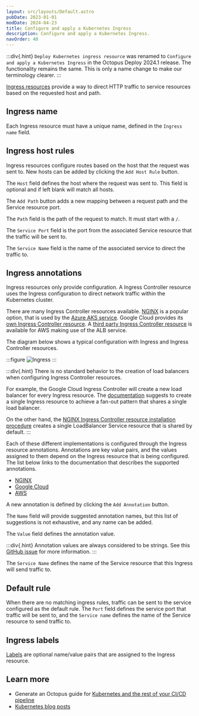 ```yaml
---
layout: src/layouts/Default.astro
pubDate: 2023-01-01
modDate: 2024-04-23
title: Configure and apply a Kubernetes Ingress
description: Configure and apply a Kubernetes Ingress.
navOrder: 40
---
```


:::div{.hint}
`Deploy Kubernetes ingress resource` was renamed to `Configure and apply a Kubernetes Ingress` in the Octopus Deploy 2024.1 release. The functionality remains the same. This is only a name change to make our terminology clearer.
:::

[Ingress resources](https://oc.to/KubernetesIngressResource) provide a way to direct HTTP traffic to service resources based on the requested host and path.

## Ingress name

Each Ingress resource must have a unique name, defined in the `Ingress name` field.

## Ingress host rules

Ingress resources configure routes based on the host that the request was sent to. New hosts can be added by clicking the `Add Host Rule` button.

The `Host` field defines the host where the request was sent to. This field is optional and if left blank will match all hosts.

The `Add Path` button adds a new mapping between a request path and the Service resource port.

The `Path` field is the path of the request to match. It must start with a `/`.

The `Service Port` field is the port from the associated Service resource that the traffic will be sent to.

The `Service Name` field is the name of the associated service to direct the traffic to.

## Ingress annotations

Ingress resources only provide configuration. A Ingress Controller resource uses the Ingress configuration to direct network traffic within the Kubernetes cluster.

There are many Ingress Controller resources available. [NGINX](https://oc.to/NginxIngressController) is a popular option, that is used by the [Azure AKS service](https://oc.to/AzureIngressController). Google Cloud provides its [own Ingress Controller resource](https://oc.to/GoogleCloudIngressController). A [third party Ingress Controller resource](https://oc.to/AwsIngressController) is available for AWS making use of the ALB service.

The diagram below shows a typical configuration with Ingress and Ingress Controller resources.

:::figure
![Ingress](/docs/deployments/kubernetes/ingress.svg)
:::

:::div{.hint}
There is no standard behavior to the creation of load balancers when configuring Ingress Controller resources.

For example, the Google Cloud Ingress Controller will create a new load balancer for every Ingress resource. The [documentation](https://oc.to/GoogleCloudIngressFanOut) suggests to create a single Ingress resource to achieve a fan-out pattern that shares a single load balancer.

On the other hand, the [NGINX Ingress Controller resource installation procedure](https://oc.to/NginxIngressControllerDocs) creates a single LoadBalancer Service resource that is shared by default.
:::

Each of these different implementations is configured through the Ingress resource annotations. Annotations are key value pairs, and the values assigned to them depend on the Ingress resource that is being configured. The list below links to the documentation that describes the supported annotations.

* [NGINX](https://oc.to/NginxIngressControllerAnnotations)
* [Google Cloud](https://oc.to/GoogleCloudIngressControllerGithub)
* [AWS](https://oc.to/AwsAlbAnnotations)

A new annotation is defined by clicking the `Add Annotation` button.

The `Name` field will provide suggested annotation names, but this list of suggestions is not exhaustive, and any name can be added.

The `Value` field defines the annotation value.

:::div{.hint}
Annotation values are always considered to be strings. See this [GitHub issue](https://oc.to/KubernetesAnnotationStringsIssue) for more information.
:::

The `Service Name` defines the name of the Service resource that this Ingress will send traffic to.

## Default rule

When there are no matching ingress rules, traffic can be sent to the service configured as the default rule. The `Port` field defines the service port that traffic will be sent to, and the `Service name` defines the name of the Service resource to send traffic to.

## Ingress labels

[Labels](https://oc.to/KubernetesLabels) are optional name/value pairs that are assigned to the Ingress resource.

## Learn more

- Generate an Octopus guide for [Kubernetes and the rest of your CI/CD pipeline](https://yamldoc.liuyan.wang/docs/guides?destination=Kubernetes)
- [Kubernetes blog posts](https://yamldoc.liuyan.wang/blog/tag/kubernetes)
